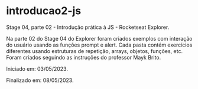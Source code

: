 # introducao2-js
Stage 04, parte 02 - Introdução prática à JS - Rocketseat Explorer.

Na parte 02 do Stage 04 do Explorer foram criados exemplos com interação do usuário usando as funções prompt e alert. Cada pasta contém exercícios diferentes usando estruturas de repetição, arrays, objetos, funções, etc. 
Foram criados seguindo as instruções do professor Mayk Brito.

Iniciado em: 03/05/2023.

Finalizado em: 08/05/2023.
